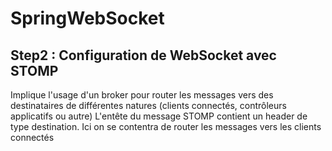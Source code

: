 # SpringWebSocket

## Step2 : Configuration de WebSocket avec STOMP

Implique l'usage d'un broker pour router les messages vers des destinataires de différentes natures (clients connectés, contrôleurs applicatifs ou autre)
L'entête du message STOMP contient un header de type destination. Ici on se contentra de router les messages vers les clients connectés
